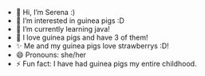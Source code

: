 - 👋 Hi, I’m Serena :)
- 👀 I’m interested in guinea pigs :D
- 🌱 I’m currently learning java!
- 💞️ I love guinea pigs and have 3 of them!
- ✨ Me and my guinea pigs love strawberrys :D!
- 😄 Pronouns: she/her
- ⚡ Fun fact: I have had guinea pigs my entire childhood.

<!---
Guineapig0513/Guineapig0513 is a ✨ special ✨ repository because its `README.md` (this file) appears on your GitHub profile.
You can click the Preview link to take a look at your changes.
--->
